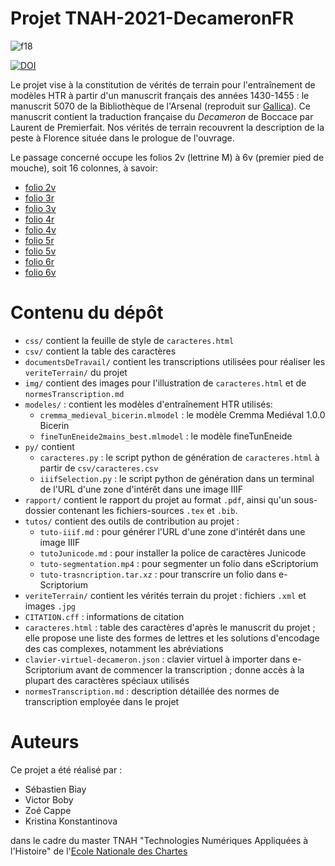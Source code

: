 Projet TNAH-2021-DecameronFR
====
![f18](https://gallica.bnf.fr/iiif/ark:/12148/btv1b7100018t/f18/707,1708,1457,822/max/0/default.jpg)

[![DOI](https://zenodo.org/badge/426662625.svg)](https://zenodo.org/badge/latestdoi/426662625)

Le projet vise à la constitution de vérités de terrain pour l'entraînement de modèles HTR à partir d'un manuscrit français des années 1430-1455 : le manuscrit 5070 de la Bibliothèque de l'Arsenal (reproduit sur [Gallica](https://gallica.bnf.fr/ark:/12148/btv1b7100018t/f18)). Ce manuscrit contient la traduction française du *Decameron* de Boccace par Laurent de Premierfait. Nos vérités de terrain recouvrent la description de la peste à Florence située dans le prologue de l'ouvrage.

Le passage concerné occupe les folios 2v (lettrine M) à 6v (premier pied de mouche), soit 16 colonnes, à savoir:
- [folio 2v](https://gallica.bnf.fr/view3if/ga/ark:/12148/btv1b7100018t/f18)
- [folio 3r](https://gallica.bnf.fr/view3if/ga/ark:/12148/btv1b7100018t/f19)
- [folio 3v](https://gallica.bnf.fr/view3if/ga/ark:/12148/btv1b7100018t/f20)
- [folio 4r](https://gallica.bnf.fr/view3if/ga/ark:/12148/btv1b7100018t/f21)
- [folio 4v](https://gallica.bnf.fr/view3if/ga/ark:/12148/btv1b7100018t/f22)
- [folio 5r](https://gallica.bnf.fr/view3if/ga/ark:/12148/btv1b7100018t/f23)
- [folio 5v](https://gallica.bnf.fr/view3if/ga/ark:/12148/btv1b7100018t/f24)
- [folio 6r](https://gallica.bnf.fr/view3if/ga/ark:/12148/btv1b7100018t/f25)
- [folio 6v](https://gallica.bnf.fr/view3if/ga/ark:/12148/btv1b7100018t/f26)

# Contenu du dépôt
- `css/` contient la feuille de style de `caracteres.html`
- `csv/` contient la table des caractères
- `documentsDeTravail/` contient les transcriptions utilisées pour réaliser les `veriteTerrain/` du projet
- `img/` contient des images pour l'illustration de `caracteres.html` et de `normesTranscription.md`
- `modeles/` : contient les modèles d'entraînement HTR utilisés:
    - `cremma_medieval_bicerin.mlmodel` : le modèle Cremma Mediéval 1.0.0 Bicerin
    - `fineTunEneide2mains_best.mlmodel` : le modèle fineTunEneide
- `py/` contient
    - `caracteres.py` : le script python de génération de `caracteres.html` à partir de `csv/caracteres.csv`
    - `iiifSelection.py` : le script python de génération dans un terminal de l'URL d'une zone d'intérêt dans une image IIIF
- `rapport/` contient le rapport du projet au format `.pdf`, ainsi qu'un sous-dossier contenant les fichiers-sources `.tex` et `.bib`. 
- `tutos/` contient des outils de contribution au projet :
    - `tuto-iiif.md` : pour générer l'URL d'une zone d'intérêt dans une image IIIF
    - `tutoJunicode.md` : pour installer la police de caractères Junicode
    - `tuto-segmentation.mp4` : pour segmenter un folio dans eScriptorium
    - `tuto-trasncription.tar.xz` : pour transcrire un folio dans e-Scriptorium
- `veriteTerrain/` contient les vérités terrain du projet : fichiers `.xml` et images `.jpg`
- `CITATION.cff` : informations de citation
- `caracteres.html` : table des caractères d'après le manuscrit du projet ; elle propose une liste des formes de lettres et les solutions d'encodage des cas complexes, notamment les abréviations
- `clavier-virtuel-decameron.json` : clavier virtuel à importer dans e-Scriptorium avant de commencer la transcription ; donne accès à la plupart des caractères spéciaux utilisés
- `normesTranscription.md` : description détaillée des normes de transcription employée dans le projet

# Auteurs
Ce projet a été réalisé par :

- Sébastien Biay
- Victor Boby
- Zoé Cappe
- Kristina Konstantinova

 dans le cadre du master TNAH "Technologies Numériques Appliquées à l'Histoire" de l'[Ecole Nationale des Chartes](https://www.chartes.psl.eu/)
